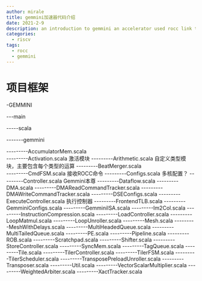 ```yaml
---
author: mirale
title: gemmini加速器代码介绍
date: 2021-2-9
description: an introduction to gemmini an accelerator used rocc link to rocket
categories:
  - riscv
tags:
  - rocc
  - gemmini
---
```


# 项目框架

-GEMMINI

---main

-----scala

-------gemmini

---------AccumulatorMem.scala              
---------Activation.scala                  激活模块
---------Arithmetic.scala                  自定义类型模块，主要包含每个类型的运算
---------BeatMerger.scala                  
---------CmdFSM.scala                      接收ROCC命令
---------Configs.scala                     多核配置？
---------Controller.scala                  Gemmini本尊
---------Dataflow.scala
---------DMA.scala
---------DMAReadCommandTracker.scala
---------DMAWriteCommandTracker.scala
---------DSEConfigs.scala
---------ExecuteController.scala           执行控制器
---------FrontendTLB.scala
---------GemminiConfigs.scala
---------GemminiISA.scala
---------Im2Col.scala
---------InstructionCompression.scala
---------LoadController.scala
---------LoopMatmul.scala
---------LoopUnroller.scala
---------Mesh.scala
---------MeshWithDelays.scala
---------MultiHeadedQueue.scala
---------MultiTailedQueue.scala
---------PE.scala
---------Pipeline.scala
---------ROB.scala
---------Scratchpad.scala
---------Shifter.scala
---------StoreController.scala
---------SyncMem.scala
---------TagQueue.scala
---------Tile.scala
---------TilerController.scala
---------TilerFSM.scala
---------TilerScheduler.scala
---------TransposePreloadUnroller.scala
---------Transposer.scala
---------Util.scala
---------VectorScalarMultiplier.scala
---------WeightedArbiter.scala
---------XactTracker.scala

